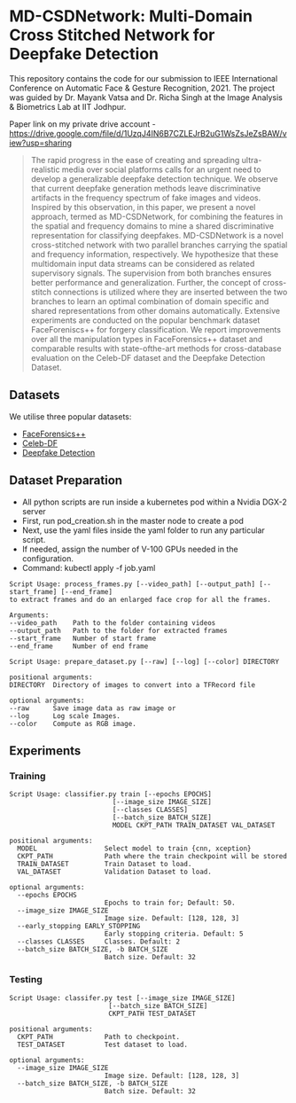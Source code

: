 # MD-CSDNetwork: Multi-Domain Cross Stitched Network for Deepfake Detection

This repository contains the code for our submission to IEEE International Conference on Automatic Face & Gesture Recognition, 2021. 
The project was guided by Dr. Mayank Vatsa and Dr. Richa Singh at the Image Analysis & Biometrics Lab at IIT Jodhpur.

Paper link on my private drive account - https://drive.google.com/file/d/1UzqJ4IN6B7CZLEJrB2uG1WsZsJeZsBAW/view?usp=sharing

>The rapid progress in the ease of creating and spreading ultra-realistic media over social platforms calls for an urgent need to develop a generalizable deepfake detection technique. We observe that current deepfake generation methods leave discriminative artifacts in the frequency spectrum of fake images and videos. Inspired by this observation, in this paper, we present a novel approach, termed as MD-CSDNetwork, for combining the features in the spatial and frequency domains to mine a shared discriminative representation for classifying deepfakes. MD-CSDNetwork is a novel cross-stitched network with two parallel branches carrying the spatial and frequency information, respectively. We hypothesize that these multidomain input data streams can be considered as related supervisory signals. The supervision from both branches ensures better performance and generalization. Further, the concept of cross-stitch connections is utilized where they are inserted between the two branches to learn an optimal combination of domain specific and shared representations from other domains automatically. Extensive experiments are conducted on the popular benchmark dataset FaceForeniscs++ for forgery classification. We report improvements over all the manipulation types in FaceForensics++ dataset and comparable results with state-ofthe-art methods for cross-database evaluation on the Celeb-DF
dataset and the Deepfake Detection Dataset.

## Datasets

We utilise three popular datasets:
* [FaceForensics++](https://github.com/ondyari/FaceForensics)
* [Celeb-DF](http://www.cs.albany.edu/~lsw/celeb-deepfakeforensics.html)
* [Deepfake Detection](https://github.com/ondyari/FaceForensics/tree/master/dataset/DeepFakeDetection)

## Dataset Preparation

* All python scripts are run inside a kubernetes pod within a Nvidia DGX-2 server  
* First, run pod_creation.sh in the master node to create a pod  
* Next, use the yaml files inside the yaml folder to run any particular script.   
* If needed, assign the number of V-100 GPUs needed in the configuration.    
* Command: kubectl apply -f job.yaml  

``` 
Script Usage: process_frames.py [--video_path] [--output_path] [--start_frame] [--end_frame] 
to extract frames and do an enlarged face crop for all the frames. 

Arguments:
--video_path    Path to the folder containing videos
--output_path   Path to the folder for extracted frames
--start_frame   Number of start frame
--end_frame     Number of end frame

Script Usage: prepare_dataset.py [--raw] [--log] [--color] DIRECTORY

positional arguments:
DIRECTORY  Directory of images to convert into a TFRecord file

optional arguments:
--raw      Save image data as raw image or 
--log      Log scale Images.
--color    Compute as RGB image.
```
## Experiments

### Training
```
Script Usage: classifier.py train [--epochs EPOCHS]
                          [--image_size IMAGE_SIZE]
                          [--classes CLASSES]
                          [--batch_size BATCH_SIZE]
                          MODEL CKPT_PATH TRAIN_DATASET VAL_DATASET

positional arguments:
  MODEL                 Select model to train {cnn, xception}
  CKPT_PATH             Path where the train checkpoint will be stored
  TRAIN_DATASET         Train Dataset to load.
  VAL_DATASET           Validation Dataset to load.

optional arguments:
  --epochs EPOCHS
                        Epochs to train for; Default: 50.
  --image_size IMAGE_SIZE
                        Image size. Default: [128, 128, 3]
  --early_stopping EARLY_STOPPING
                        Early stopping criteria. Default: 5
  --classes CLASSES     Classes. Default: 2
  --batch_size BATCH_SIZE, -b BATCH_SIZE
                        Batch size. Default: 32

```

### Testing
```
Script Usage: classifer.py test [--image_size IMAGE_SIZE]
                         [--batch_size BATCH_SIZE]
                         CKPT_PATH TEST_DATASET

positional arguments:
  CKPT_PATH             Path to checkpoint.
  TEST_DATASET          Test dataset to load.

optional arguments:
  --image_size IMAGE_SIZE
                        Image size. Default: [128, 128, 3]
  --batch_size BATCH_SIZE, -b BATCH_SIZE
                        Batch size. Default: 32
```
